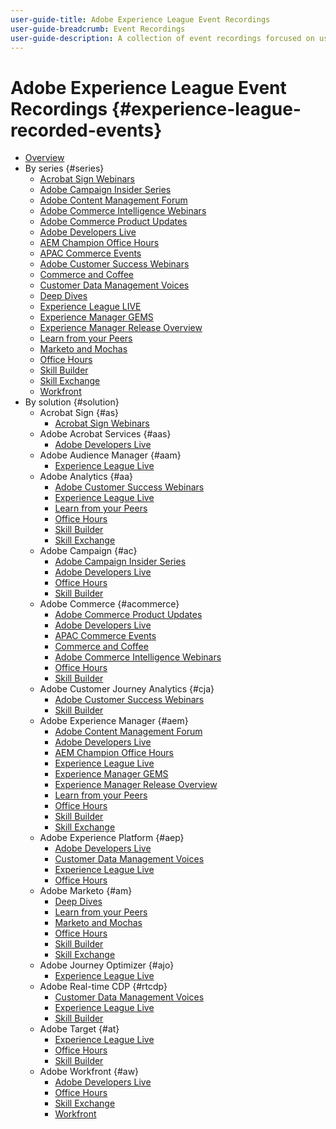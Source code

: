 ```yaml
---
user-guide-title: Adobe Experience League Event Recordings
user-guide-breadcrumb: Event Recordings
user-guide-description: A collection of event recordings forcused on using Adobe Enterprise products
---
```


# Adobe Experience League Event Recordings {#experience-league-recorded-events}

+ [Overview](overview.md)
+ By series {#series}
  + [Acrobat Sign Webinars](https://experienceleague.adobe.com/docs/events/acrobat-sign-webinars/overview.html)
  + [Adobe Campaign Insider Series](https://experienceleague.adobe.com/docs/events/adobe-campaign-insider-recordings/overview.html)
  + [Adobe Content Management Forum](https://experienceleague.adobe.com/docs/events/adobe-content-management-forum-recordings/overview.html)
  + [Adobe Commerce Intelligence Webinars](https://experienceleague.adobe.com/docs/events/mbi-webinars-recordings/overview.html)
  + [Adobe Commerce Product Updates](https://experienceleague.adobe.com/docs/events/adobe-commerce-product-update-recordings/overview.html)
  + [Adobe Developers Live](https://experienceleague.adobe.com/docs/events/adobe-developers-live-recordings/overview.html)
  + [AEM Champion Office Hours](https://experienceleague.adobe.com/docs/events/aem-champion-office-hours/overview.html)
  + [APAC Commerce Events](https://experienceleague.adobe.com/docs/events/apac-commerce-recordings/overview.html)
  + [Adobe Customer Success Webinars](https://experienceleague.adobe.com/docs/events/adobe-customer-success-webinar-recordings/overview.html)
  + [Commerce and Coffee](https://experienceleague.adobe.com/docs/events/commerce-and-coffee-recordings/overview.html)
  + [Customer Data Management Voices](https://experienceleague.adobe.com/docs/events/customer-data-management-voices-recordings/overview.html)
  + [Deep Dives](https://experienceleague.adobe.com/docs/events/deep-dives-recordings/overview.html)
  + [Experience League LIVE](https://experienceleague.adobe.com/docs/events/experience-league-live-recordings/overview.html)
  + [Experience Manager GEMS](https://experienceleague.adobe.com/docs/events/experience-manager-gems-recordings/overview.html)
  + [Experience Manager Release Overview](https://experienceleague.adobe.com/docs/events/aemcs-release-update-recordings/overview.html)
  + [Learn from your Peers](https://experienceleague.adobe.com/docs/events/learn-from-your-peers-recordings/overview.html)
  + [Marketo and Mochas](https://experienceleague.adobe.com/docs/events/marketo-and-mochas-recordings/overview.html)
  + [Office Hours](https://experienceleague.adobe.com/docs/events/office-hours/overview.html)
  + [Skill Builder](https://experienceleague.adobe.com/docs/events/skill-builder-recordings/overview.html)
  + [Skill Exchange](https://experienceleague.adobe.com/docs/events/the-skill-exchange-recordings/overview.html)
  + [Workfront](https://experienceleague.adobe.com/docs/events/workfront-recordings/overview.html)
+ By solution {#solution}
  + Acrobat Sign {#as}
    + [Acrobat Sign Webinars](https://experienceleague.adobe.com/docs/events/acrobat-sign-webinars/overview.html)
  + Adobe Acrobat Services {#aas}
    + [Adobe Developers Live](https://experienceleague.adobe.com/docs/events/adobe-developers-live-recordings/overview.html)
  + Adobe Audience Manager {#aam}
    + [Experience League Live](https://experienceleague.adobe.com/docs/events/experience-league-live-recordings/overview.html)
  + Adobe Analytics {#aa}
    + [Adobe Customer Success Webinars](https://experienceleague.adobe.com/docs/events/adobe-customer-success-webinar-recordings/overview.html)
    + [Experience League Live](https://experienceleague.adobe.com/docs/events/experience-league-live-recordings/overview.html)
    + [Learn from your Peers](https://experienceleague.adobe.com/docs/events/learn-from-your-peers-recordings/overview.html)
    + [Office Hours](https://experienceleague.adobe.com/docs/events/office-hours/overview.html)
    + [Skill Builder](https://experienceleague.adobe.com/docs/events/skill-builder-recordings/overview.html)
    + [Skill Exchange](https://experienceleague.adobe.com/docs/events/the-skill-exchange-recordings/overview.html)
  + Adobe Campaign {#ac}
    + [Adobe Campaign Insider Series](https://experienceleague.adobe.com/docs/events/adobe-campaign-insider-recordings/overview.html)
    + [Adobe Developers Live](https://experienceleague.adobe.com/docs/events/adobe-developers-live-recordings/overview.html)
    + [Office Hours](https://experienceleague.adobe.com/docs/events/office-hours/overview.html)
    + [Skill Builder](https://experienceleague.adobe.com/docs/events/skill-builder-recordings/overview.html)
  + Adobe Commerce {#acommerce}
    + [Adobe Commerce Product Updates](https://experienceleague.adobe.com/docs/events/adobe-commerce-product-update-recordings/overview.html)
    + [Adobe Developers Live](https://experienceleague.adobe.com/docs/events/adobe-developers-live-recordings/overview.html)
    + [APAC Commerce Events](https://experienceleague.adobe.com/docs/events/apac-commerce-recordings/overview.html)
    + [Commerce and Coffee](https://experienceleague.adobe.com/docs/events/commerce-and-coffee-recordings/overview.html)
    + [Adobe Commerce Intelligence Webinars](https://experienceleague.adobe.com/docs/events/mbi-webinars-recordings/overview.html)
    + [Office Hours](https://experienceleague.adobe.com/docs/events/office-hours/overview.html)
    + [Skill Builder](https://experienceleague.adobe.com/docs/events/skill-builder-recordings/overview.html)
  + Adobe Customer Journey Analytics {#cja}
    + [Adobe Customer Success Webinars](https://experienceleague.adobe.com/docs/events/adobe-customer-success-webinar-recordings/overview.html)
    + [Skill Builder](https://experienceleague.adobe.com/docs/events/skill-builder-recordings/overview.html)
  + Adobe Experience Manager {#aem}
    + [Adobe Content Management Forum](https://experienceleague.adobe.com/docs/events/adobe-content-management-forum-recordings/overview.html)
    + [Adobe Developers Live](https://experienceleague.adobe.com/docs/events/adobe-developers-live-recordings/overview.html)
    + [AEM Champion Office Hours](https://experienceleague.adobe.com/docs/events/aem-champion-office-hours/overview.html)
    + [Experience League Live](https://experienceleague.adobe.com/docs/events/experience-league-live-recordings/overview.html)
    + [Experience Manager GEMS](https://experienceleague.adobe.com/docs/events/experience-manager-gems-recordings/overview.html)
    + [Experience Manager Release Overview](https://experienceleague.adobe.com/docs/events/aemcs-release-update-recordings/overview.html)
    + [Learn from your Peers](https://experienceleague.adobe.com/docs/events/learn-from-your-peers-recordings/overview.html)
    + [Office Hours](https://experienceleague.adobe.com/docs/events/office-hours/overview.html)
    + [Skill Builder](https://experienceleague.adobe.com/docs/events/skill-builder-recordings/overview.html)
    + [Skill Exchange](https://experienceleague.adobe.com/docs/events/the-skill-exchange-recordings/overview.html)
  + Adobe Experience Platform {#aep}
    + [Adobe Developers Live](https://experienceleague.adobe.com/docs/events/adobe-developers-live-recordings/overview.html)
    + [Customer Data Management Voices](https://experienceleague.adobe.com/docs/events/customer-data-management-voices-recordings/overview.html)
    + [Experience League Live](https://experienceleague.adobe.com/docs/events/experience-league-live-recordings/overview.html)
    + [Office Hours](https://experienceleague.adobe.com/docs/events/office-hours/overview.html)
  + Adobe Marketo {#am}
    + [Deep Dives](https://experienceleague.adobe.com/docs/events/deep-dives-recordings/overview.html)
    + [Learn from your Peers](https://experienceleague.adobe.com/docs/events/learn-from-your-peers-recordings/overview.html)
    + [Marketo and Mochas](https://experienceleague.adobe.com/docs/events/marketo-and-mochas-recordings/overview.html)
    + [Office Hours](https://experienceleague.adobe.com/docs/events/office-hours/overview.html)
    + [Skill Builder](https://experienceleague.adobe.com/docs/events/skill-builder-recordings/overview.html)
    + [Skill Exchange](https://experienceleague.adobe.com/docs/events/the-skill-exchange-recordings/overview.html)
  + Adobe Journey Optimizer {#ajo}
    + [Experience League Live](https://experienceleague.adobe.com/docs/events/experience-league-live-recordings/overview.html)
  + Adobe Real-time CDP {#rtcdp}
    + [Customer Data Management Voices](https://experienceleague.adobe.com/docs/events/customer-data-management-voices-recordings/overview.html)
    + [Experience League Live](https://experienceleague.adobe.com/docs/events/experience-league-live-recordings/overview.html)
    + [Skill Builder](https://experienceleague.adobe.com/docs/events/skill-builder-recordings/overview.html)
  + Adobe Target {#at}
    + [Experience League Live](https://experienceleague.adobe.com/docs/events/experience-league-live-recordings/overview.html)
    + [Office Hours](https://experienceleague.adobe.com/docs/events/office-hours/overview.html)
    + [Skill Builder](https://experienceleague.adobe.com/docs/events/skill-builder-recordings/overview.html)
  + Adobe Workfront {#aw}
    + [Adobe Developers Live](https://experienceleague.adobe.com/docs/events/adobe-developers-live-recordings/overview.html)
    + [Office Hours](https://experienceleague.adobe.com/docs/events/office-hours/overview.html)
    + [Skill Exchange](https://experienceleague.adobe.com/docs/events/the-skill-exchange-recordings/overview.html)
    + [Workfront](https://experienceleague.adobe.com/docs/events/workfront-recordings/overview.html)